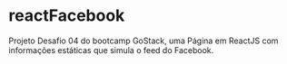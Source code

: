 # reactFacebook

Projeto Desafio 04 do bootcamp GoStack, uma Página em ReactJS com informações estáticas que simula o feed do Facebook.
